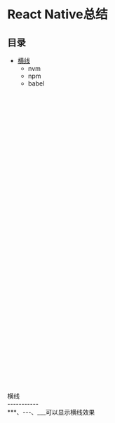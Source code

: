 React Native总结
==

## 目录<br/>
* [横线](#横线)
    * nvm
    * npm
    * babel
<br/>
<br/>
<br/><br/>
<br/><br/>
<br/>
<br/>
<br/>
<br/>
<br/>
<br/>
<br/>
<br/>
<br/>
<br/><br/>
<br/>
<br/>
<br/>
<br/>
<br/>
<br/>
<br/>
<br/>
<br/>
<br/>
<br/>
<br/>
<br/>
<br/>
<br/>
<br/>
<br/>
<br/>
<br/>
<br/>
<br/>
<br/>
<br/>
横线<br/>
-----------<br/>
***、---、___可以显示横线效果<br/>

